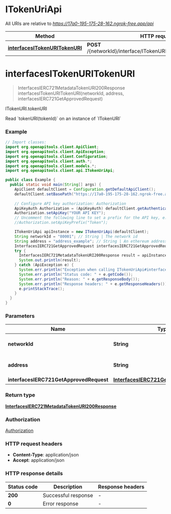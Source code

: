 # ITokenUriApi

All URIs are relative to *https://17a0-195-175-28-162.ngrok-free.app/api*

| Method | HTTP request | Description |
|------------- | ------------- | -------------|
| [**interfacesITokenURITokenURI**](ITokenUriApi.md#interfacesITokenURITokenURI) | **POST** /{networkId}/interface/ITokenURI/read/{address}/tokenURI | ITokenURI.tokenURI |


<a id="interfacesITokenURITokenURI"></a>
# **interfacesITokenURITokenURI**
> InterfacesIERC721MetadataTokenURI200Response interfacesITokenURITokenURI(networkId, address, interfacesIERC721GetApprovedRequest)

ITokenURI.tokenURI

Read &#x60;tokenURI(tokenId)&#x60; on an instance of &#x60;ITokenURI&#x60;

### Example
```java
// Import classes:
import org.openapitools.client.ApiClient;
import org.openapitools.client.ApiException;
import org.openapitools.client.Configuration;
import org.openapitools.client.auth.*;
import org.openapitools.client.models.*;
import org.openapitools.client.api.ITokenUriApi;

public class Example {
  public static void main(String[] args) {
    ApiClient defaultClient = Configuration.getDefaultApiClient();
    defaultClient.setBasePath("https://17a0-195-175-28-162.ngrok-free.app/api");
    
    // Configure API key authorization: Authorization
    ApiKeyAuth Authorization = (ApiKeyAuth) defaultClient.getAuthentication("Authorization");
    Authorization.setApiKey("YOUR API KEY");
    // Uncomment the following line to set a prefix for the API key, e.g. "Token" (defaults to null)
    //Authorization.setApiKeyPrefix("Token");

    ITokenUriApi apiInstance = new ITokenUriApi(defaultClient);
    String networkId = "80001"; // String | The network id
    String address = "address_example"; // String | An ethereum address
    InterfacesIERC721GetApprovedRequest interfacesIERC721GetApprovedRequest = new InterfacesIERC721GetApprovedRequest(); // InterfacesIERC721GetApprovedRequest | 
    try {
      InterfacesIERC721MetadataTokenURI200Response result = apiInstance.interfacesITokenURITokenURI(networkId, address, interfacesIERC721GetApprovedRequest);
      System.out.println(result);
    } catch (ApiException e) {
      System.err.println("Exception when calling ITokenUriApi#interfacesITokenURITokenURI");
      System.err.println("Status code: " + e.getCode());
      System.err.println("Reason: " + e.getResponseBody());
      System.err.println("Response headers: " + e.getResponseHeaders());
      e.printStackTrace();
    }
  }
}
```

### Parameters

| Name | Type | Description  | Notes |
|------------- | ------------- | ------------- | -------------|
| **networkId** | **String**| The network id | [default to 80001] |
| **address** | **String**| An ethereum address | |
| **interfacesIERC721GetApprovedRequest** | [**InterfacesIERC721GetApprovedRequest**](InterfacesIERC721GetApprovedRequest.md)|  | |

### Return type

[**InterfacesIERC721MetadataTokenURI200Response**](InterfacesIERC721MetadataTokenURI200Response.md)

### Authorization

[Authorization](../README.md#Authorization)

### HTTP request headers

 - **Content-Type**: application/json
 - **Accept**: application/json

### HTTP response details
| Status code | Description | Response headers |
|-------------|-------------|------------------|
| **200** | Successful response |  -  |
| **0** | Error response |  -  |

